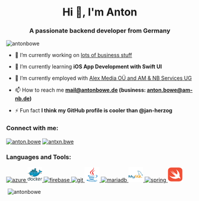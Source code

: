 <h1 align="center">Hi 👋, I'm Anton</h1>
<h3 align="center">A passionate backend developer from Germany</h3>

<p align="left"> <img src="https://komarev.com/ghpvc/?username=antonbowe&label=Profile%20views&color=0e75b6&style=flat" alt="antonbowe" /> </p>

- 🔭 I’m currently working on [lots of business stuff](https://am-nb.de)

- 🌱 I’m currently learning **iOS App Development with Swift UI**

- 🤝 I’m currently employed with [Alex Media OÜ and AM & NB Services UG](https://alexmedia.ltd)

- 📫 How to reach me **mail@antonbowe.de (business: anton.bowe@am-nb.de)**

- ⚡ Fun fact **I think my GitHub profile is cooler than @jan-herzog**

<h3 align="left">Connect with me:</h3>
<p align="left">
<a href="https://linkedin.com/in/anton.bowe" target="blank"><img align="center" src="https://raw.githubusercontent.com/rahuldkjain/github-profile-readme-generator/master/src/images/icons/Social/linked-in-alt.svg" alt="anton.bowe" height="30" width="40" /></a>
<a href="https://instagram.com/antxn.bwe" target="blank"><img align="center" src="https://raw.githubusercontent.com/rahuldkjain/github-profile-readme-generator/master/src/images/icons/Social/instagram.svg" alt="antxn.bwe" height="30" width="40" /></a>
</p>

<h3 align="left">Languages and Tools:</h3>
<p align="left"> <a href="https://azure.microsoft.com/en-in/" target="_blank" rel="noreferrer"> <img src="https://www.vectorlogo.zone/logos/microsoft_azure/microsoft_azure-icon.svg" alt="azure" width="40" height="40"/> </a> <a href="https://www.docker.com/" target="_blank" rel="noreferrer"> <img src="https://raw.githubusercontent.com/devicons/devicon/master/icons/docker/docker-original-wordmark.svg" alt="docker" width="40" height="40"/> </a> <a href="https://firebase.google.com/" target="_blank" rel="noreferrer"> <img src="https://www.vectorlogo.zone/logos/firebase/firebase-icon.svg" alt="firebase" width="40" height="40"/> </a> <a href="https://git-scm.com/" target="_blank" rel="noreferrer"> <img src="https://www.vectorlogo.zone/logos/git-scm/git-scm-icon.svg" alt="git" width="40" height="40"/> </a> <a href="https://www.java.com" target="_blank" rel="noreferrer"> <img src="https://raw.githubusercontent.com/devicons/devicon/master/icons/java/java-original.svg" alt="java" width="40" height="40"/> </a> <a href="https://mariadb.org/" target="_blank" rel="noreferrer"> <img src="https://www.vectorlogo.zone/logos/mariadb/mariadb-icon.svg" alt="mariadb" width="40" height="40"/> </a> <a href="https://www.mysql.com/" target="_blank" rel="noreferrer"> <img src="https://raw.githubusercontent.com/devicons/devicon/master/icons/mysql/mysql-original-wordmark.svg" alt="mysql" width="40" height="40"/> </a> <a href="https://spring.io/" target="_blank" rel="noreferrer"> <img src="https://www.vectorlogo.zone/logos/springio/springio-icon.svg" alt="spring" width="40" height="40"/> </a> <a href="https://developer.apple.com/swift/" target="_blank" rel="noreferrer"> <img src="https://raw.githubusercontent.com/devicons/devicon/master/icons/swift/swift-original.svg" alt="swift" width="40" height="40"/> </a> </p>

<p>&nbsp;<img align="center" src="https://github-readme-stats.vercel.app/api?username=antonbowe&show_icons=true&locale=en" alt="antonbowe" /></p>
